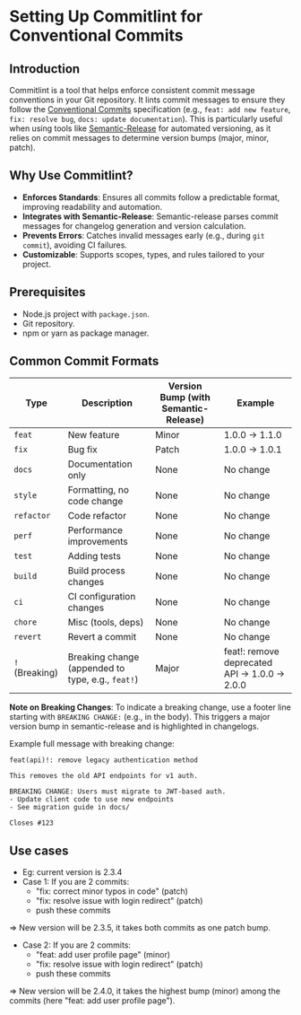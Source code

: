 # Setting Up Commitlint for Conventional Commits

## Introduction

Commitlint is a tool that helps enforce consistent commit message conventions in your Git repository. It lints commit messages to ensure they follow the [Conventional Commits](https://www.conventionalcommits.org/en/v1.0.0/) specification (e.g., `feat: add new feature`, `fix: resolve bug`, `docs: update documentation`). This is particularly useful when using tools like [Semantic-Release](https://semantic-release.gitbook.io/semantic-release/) for automated versioning, as it relies on commit messages to determine version bumps (major, minor, patch).

## Why Use Commitlint?

- **Enforces Standards**: Ensures all commits follow a predictable format, improving readability and automation.
- **Integrates with Semantic-Release**: Semantic-release parses commit messages for changelog generation and version calculation.
- **Prevents Errors**: Catches invalid messages early (e.g., during `git commit`), avoiding CI failures.
- **Customizable**: Supports scopes, types, and rules tailored to your project.

## Prerequisites

- Node.js project with `package.json`.
- Git repository.
- npm or yarn as package manager.

## Common Commit Formats

| Type          | Description                  | Version Bump (with Semantic-Release) | Example                  |
|---------------|------------------------------|--------------------------------------|--------------------------|
| `feat`        | New feature                 | Minor                               | 1.0.0 → 1.1.0           |
| `fix`         | Bug fix                     | Patch                               | 1.0.0 → 1.0.1           |
| `docs`        | Documentation only          | None                                | No change                |
| `style`       | Formatting, no code change  | None                                | No change                |
| `refactor`    | Code refactor               | None                                | No change                |
| `perf`        | Performance improvements    | None                                | No change                |
| `test`        | Adding tests                | None                                | No change                |
| `build`       | Build process changes       | None                                | No change                |
| `ci`          | CI configuration changes    | None                                | No change                |
| `chore`       | Misc (tools, deps)          | None                                | No change                |
| `revert`      | Revert a commit             | None                                | No change                |
| `!` (Breaking)| Breaking change (appended to type, e.g., `feat!`) | Major | feat!: remove deprecated API → 1.0.0 → 2.0.0 |

**Note on Breaking Changes**: To indicate a breaking change, use a footer line starting with `BREAKING CHANGE:` (e.g., in the body). This triggers a major version bump in semantic-release and is highlighted in changelogs.

Example full message with breaking change:
```
feat(api)!: remove legacy authentication method

This removes the old API endpoints for v1 auth.

BREAKING CHANGE: Users must migrate to JWT-based auth.
- Update client code to use new endpoints
- See migration guide in docs/

Closes #123
```

## Use cases
- Eg: current version is 2.3.4
- Case 1: If you are 2 commits:
  - "fix: correct minor typos in code" (patch)
  - "fix: resolve issue with login redirect" (patch)
  - push these commits
  
=> New version will be 2.3.5, it takes both commits as one patch bump.

- Case 2: If you are 2 commits:
  - "feat: add user profile page" (minor)
  - "fix: resolve issue with login redirect" (patch)
  - push these commits

=> New version will be 2.4.0, it takes the highest bump (minor) among the commits (here "feat: add user profile page").
